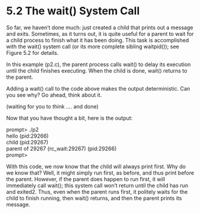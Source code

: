 # 5.2 The wait() System Call  

So far, we haven’t done much: just created a child that prints out a message and exits. Sometimes, as it turns out, it is quite useful for a parent to wait for a child process to finish what it has been doing. This task is accomplished with the wait() system call (or its more complete sibling waitpid()); see Figure 5.2 for details.  

In this example (p2.c), the parent process calls wait() to delay its execution until the child finishes executing. When the child is done, wait() returns to the parent.  

Adding a wait() call to the code above makes the output deterministic. Can you see why? Go ahead, think about it.  

(waiting for you to think .... and done)  

Now that you have thought a bit, here is the output:  

prompt> ./p2   
hello (pid:29266)   
child (pid:29267)   
parent of 29267 (rc_wait:29267) (pid:29266)   
prompt>  

With this code, we now know that the child will always print first. Why do we know that? Well, it might simply run first, as before, and thus print before the parent. However, if the parent does happen to run first, it will immediately call wait(); this system call won’t return until the child has run and exited2. Thus, even when the parent runs first, it politely waits for the child to finish running, then wait() returns, and then the parent prints its message.  

